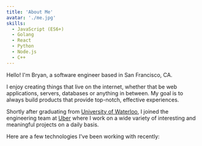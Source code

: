 ```yaml
---
title: 'About Me'
avatar: './me.jpg'
skills:
  - JavaScript (ES6+)
  - Golang
  - React
  - Python
  - Node.js
  - C++
---
```


Hello! I'm Bryan, a software engineer based in San Francisco, CA.

I enjoy creating things that live on the internet, whether that be web applications, servers, databases or anything in between. My goal is to always build products that provide top-notch, effective experiences.

Shortly after graduating from [University of Waterloo](https://cs.uwaterloo.ca/about), I joined the engineering team at [Uber](https://www.uber.com/) where I work on a wide variety of interesting and meaningful projects on a daily basis.

Here are a few technologies I've been working with recently:
